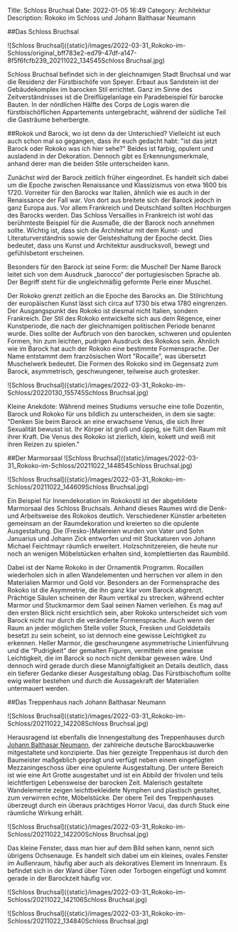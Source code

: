 Title: Schloss Bruchsal 
Date: 2022-01-05 16:49
Category: Architektur
Description: Rokoko im Schloss und Johann Balthasar Neumann

##Das Schloss Bruchsal

![Schloss Bruchsal]({static}/images/2022-03-31_Rokoko-im-Schloss/original_bff783e2-ed79-47df-a147-8f5f6fcfb239_20211022_134545Schloss Bruchsal.jpg)

Schloss Bruchsal befindet sich in der gleichnamigen Stadt Bruchsal und war die Residenz der Fürstbischöfe von Speyer.
Erbaut aus Sandstein ist der Gebäudekomplex im barocken Stil errichtet.
Ganz im Sinne des Zeitverständnisses ist die Dreiflügelanlage ein Paradebeispiel für barocke Bauten.
In der nördlichen Hälfte des Corps de Logis waren die fürstbischöflichen Appartements untergebracht, während der südliche Teil die Gasträume beherbergte. 

##Rokok und Barock, wo ist denn da der Unterschied? 
Vielleicht ist euch auch schon mal so gegangen, dass ihr euch gedacht habt: "ist das jetzt Barock oder Rokoko was ich hier sehe?"
Beides ist farbig, opulent und ausladend in der Dekoration. 
Dennoch gibt es Erkennungsmerkmale, anhand derer man die beiden Stile unterscheiden kann. 

Zunächst wird der Barock zeitlich früher eingeordnet.
Es handelt sich dabei um die Epoche zwischen Renaissance und Klassizismus von etwa 1600 bis 1720.
Vorreiter für den Barocks war Italien, ähnlich wie es auch in der Renaissance der Fall war.
Von dort aus breitete sich der Barock jedoch in ganz Europa aus.
Vor allem Frankreich und Deutschland sollten Hochburgen des Barocks werden.
Das Schloss Versailles in Frankreich ist wohl das berühmteste Beispiel für die Ausmaße, die der Barock noch annehmen sollte.
Wichtig ist, dass sich die Architektur mit dem Kunst- und Literaturverständnis sowie der Geisteshaltung der Epoche deckt.
Dies bedeutet, dass uns Kunst und Architektur ausdrucksvoll, bewegt und gefühlsbetont erscheinen. 

Besonders für den Barock ist seine Form: die Muschel!
Der Name Barock leitet sich von dem Ausdruck „barocco“ der portugiesischen Sprache ab.
Der Begriff steht für die ungleichmäßig geformte Perle einer Muschel.

Der Rokoko grenzt zeitlich an die Epoche des Barocks an.
Die Stilrichtung der europäischen Kunst lässt sich circa auf 1730 bis etwa 1780 eingrenzen.
Der Ausgangspunkt des Rokoko ist diesmal nicht Italien, sondern Frankreich.
Der Stil des Rokoko entwickelte sich aus dem Régence, einer Kunstperiode, die nach der gleichnamigen politischen Periode benannt wurde.
Dies sollte der Aufbruch von den barocken, schweren und opulenten Formen, hin zum leichten, pudrigen Ausdruck des Rokokos sein.
Ähnlich wie im Barock hat auch der Rokoko eine bestimmte Formensprache.
Der Name entstammt dem französischen Wort "Rocaille", was übersetzt Muschelwerk bedeutet.
Die Formen des Rokoko sind im Gegensatz zum Barock, asymmetrisch, geschwungener, teilweise auch grotesker.

![Schloss Bruchsal]({static}/images/2022-03-31_Rokoko-im-Schloss/20220130_155745Schloss Bruchsal.jpg)

Kleine Anekdote: Während meines Studiums versuche eine tolle Dozentin, Barock und Rokoko für uns bildlich zu unterscheiden, in dem sie sagte: "Denken Sie beim Barock an eine erwachsene Venus, die sich Ihrer Sexualität bewusst ist.
Ihr Körper ist groß und üppig, sie füllt den Raum mit ihrer Kraft.
Die Venus des Rokoko ist zierlich, klein, kokett und weiß mit ihren Reizen zu spielen."

##Der Marmorsaal
![Schloss Bruchsal]({static}/images/2022-03-31_Rokoko-im-Schloss/20211022_144854Schloss Bruchsal.jpg)

![Schloss Bruchsal]({static}/images/2022-03-31_Rokoko-im-Schloss/20211022_144609Schloss Bruchsal.jpg)

Ein Beispiel für Innendekoration im Rokokostil ist der abgebildete Marmorsaal des Schloss Bruchsals.
Anhand dieses Raumes wird die Denk- und Arbeitsweise des Rokokos deutlich.
Verschiedener Künstler arbeiteten gemeinsam an der Raumdekoration und kreierten so die opulente Ausgestaltung.
Die (Fresko-)Malereien wurden von Vater und Sohn Januarius und Johann Zick entworfen und mit Stuckaturen von Johann Michael Feichtmayr räumlich erweitert.
Holzschnitzereien, die heute nur noch an wenigen Möbelstücken erhalten sind, komplettierten das Raumbild. 

Dabei ist der Name Rokoko in der Ornamentik Programm.
Rocaillen wiederholen sich in allen Wandelementen und herrschen vor allem in den Materialien Marmor und Gold vor.
Besonders an der Formensprache des Rokoko ist die Asymmetrie, die ihn ganz klar vom Barock abgrenzt. Prächtige Säulen scheinen der Raum vertikal zu strecken, während echter Marmor und Stuckmarmor dem Saal seinen Namen verleihen.
Es mag auf den ersten Blick nicht ersichtlich sein, aber Rokoko unterscheidet sich vom Barock nicht nur durch die veränderte Formensprache.
Auch wenn der Raum an jeder möglichen Stelle voller Stuck, Fresken und Golddetails besetzt zu sein scheint, so ist dennoch eine gewisse Leichtigkeit zu erkennen.
Heller Marmor, die geschwungene asymmetrische Linienführung und die “Pudrigkeit” der gemalten Figuren, vermitteln eine gewisse Leichtigkeit, die im Barock so noch nicht denkbar gewesen wäre.
Und dennoch wird gerade durch diese Mannigfaltigkeit an Details deutlich, dass ein tieferer Gedanke dieser Ausgestaltung oblag.
Das Fürstbischoftum sollte ewig weiter bestehen und durch die Aussagekraft der Materialien untermauert werden. 

##Das Treppenhaus nach Johann Balthasar Neumann

![Schloss Bruchsal]({static}/images/2022-03-31_Rokoko-im-Schloss/20211022_142208Schloss Bruchsal.jpg)

Herausragend ist ebenfalls die Innengestaltung des Treppenhauses durch [Johann Balthasar Neumann]({filename}/2022-03-30_Neues-Schloss.md), der zahlreiche deutsche Barockbauwerke mitgestaltete und konzipierte.
Das hier gezeigte Treppenhaus ist durch den Baumeister maßgeblich geprägt und verfügt neben einem eingefügten Mezzaningeschoss über eine opulente Ausgestaltung.
Der untere Bereich ist wie eine Art Grotte ausgestaltet und ist ein Abbild der frivolen und teils leichtfertigen Lebensweise der barocken Zeit.
Malerisch gestaltete Wandelemente zeigen leichtbekleidete Nymphen und plastisch gestaltet, zum verwirren echte, Möbelstücke.
Der obere Teil des Treppenhauses überzeugt durch ein überaus prächtiges Horror Vacui, das durch Stuck eine räumliche Wirkung erhält. 

![Schloss Bruchsal]({static}/images/2022-03-31_Rokoko-im-Schloss/20211022_142200Schloss Bruchsal.jpg)

Das kleine Fenster, dass man hier auf dem Bild sehen kann, nennt sich übrigens Ochsenauge.
Es handelt sich dabei um ein kleines, ovales Fenster im Außenraum, häufig aber auch als dekoratives Element im Innenraum.
Es befindet sich in der Wand über Türen oder Torbogen eingefügt und kommt gerade in der Barockzeit häufig vor. 

![Schloss Bruchsal]({static}/images/2022-03-31_Rokoko-im-Schloss/20211022_142106Schloss Bruchsal.jpg)

![Schloss Bruchsal]({static}/images/2022-03-31_Rokoko-im-Schloss/20211022_134840Schloss Bruchsal.jpg)